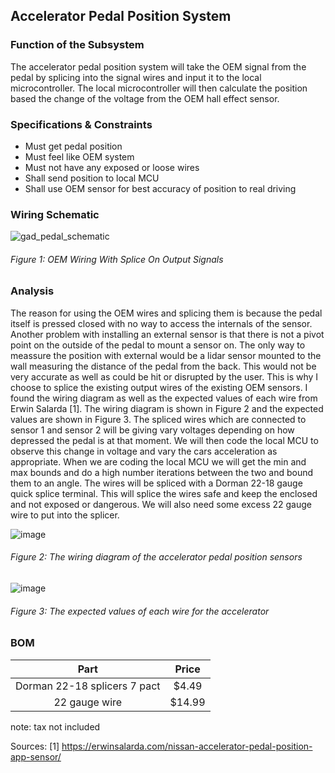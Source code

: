Accelerator Pedal Position System
--------------------------------------
### Function of the Subsystem
The accelerator pedal position system will take the OEM signal from the pedal by splicing into the signal wires and input it to the local microcontroller. The local microcontroller will then calculate the position based the change of the voltage from the OEM hall effect sensor.

### Specifications & Constraints
- Must get pedal position
- Must feel like OEM system 
- Must not have any exposed or loose wires
- Shall send position to local MCU
- Shall use OEM sensor for best accuracy of position to real driving

### Wiring Schematic

![gad_pedal_schematic](https://user-images.githubusercontent.com/117474294/203157554-6f31356a-0b6b-437b-bd89-67dbbb3276de.png)

###### _Figure 1: OEM Wiring With Splice On Output Signals_

### Analysis
The reason for using the OEM wires and splicing them is because the pedal itself is pressed closed with no way to access the internals of the sensor. Another problem with installing an external sensor is that there is not a pivot point on the outside of the pedal to mount a sensor on. The only way to meassure the position with external would be a lidar sensor mounted to the wall measuring the distance of the pedal from the back. This would not be very accurate as well as could be hit or disrupted by the user. This is why I choose to splice the existing output wires of the existing OEM sensors. I found the wiring diagram as well as the expected values of each wire from Erwin Salarda [1]. The wiring diagram is shown in Figure 2 and the expected values are shown in Figure 3.
The spliced wires which are connected to sensor 1 and sensor 2 will be giving vary voltages depending on how depressed the pedal is at that moment. We will then code the local MCU to observe this change in voltage and vary the cars acceleration as appropriate. When we are coding the local MCU we will get the min and max bounds and do a high number iterations between the two and bound them to an angle. The wires will be spliced with a Dorman 22-18 gauge quick splice terminal. This will splice the wires safe and keep the enclosed and not exposed or dangerous. We will also need some excess 22 gauge wire to put into the splicer.     

![image](https://user-images.githubusercontent.com/117474294/203162245-375a00ff-f4f9-429c-835d-8896e2790e6c.png)

###### _Figure 2: The wiring diagram of the accelerator pedal position sensors_

![image](https://user-images.githubusercontent.com/117474294/203162462-ea3d0025-a9c0-4b51-aa64-806d46f55e12.png)

###### _Figure 3: The expected values of each wire for the accelerator_

### BOM

| Part                         | Price    |
|:----------------------------:|:--------:|
| Dorman 22-18 splicers 7 pact | $4.49    |
| 22 gauge wire                | $14.99   |

note: tax not included


Sources:
[1] https://erwinsalarda.com/nissan-accelerator-pedal-position-app-sensor/
